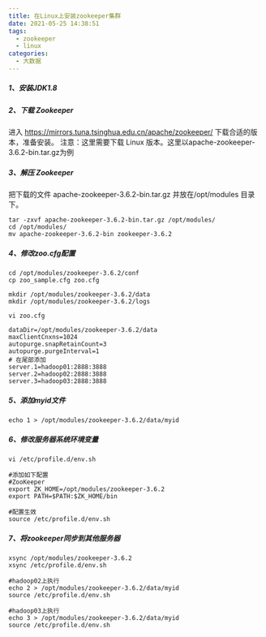 ```yaml
---
title: 在Linux上安装zookeeper集群
date: 2021-05-25 14:38:51
tags:
  - zookeeper
  - linux
categories:
  - 大数据
---
```


##### 1、安装JDK1.8

##### 2、下载 Zookeeper

进入 https://mirrors.tuna.tsinghua.edu.cn/apache/zookeeper/ 下载合适的版本，准备安装。
注意：这里需要下载 Linux 版本。这里以apache-zookeeper-3.6.2-bin.tar.gz为例

##### 3、解压 Zookeeper

把下载的文件 apache-zookeeper-3.6.2-bin.tar.gz 并放在/opt/modules 目录下。

```
tar -zxvf apache-zookeeper-3.6.2-bin.tar.gz /opt/modules/
cd /opt/modules/
mv apache-zookeeper-3.6.2-bin zookeeper-3.6.2
```

##### 4、修改zoo.cfg配置

```
cd /opt/modules/zookeeper-3.6.2/conf
cp zoo_sample.cfg zoo.cfg

mkdir /opt/modules/zookeeper-3.6.2/data
mkdir /opt/modules/zookeeper-3.6.2/logs

vi zoo.cfg

dataDir=/opt/modules/zookeeper-3.6.2/data
maxClientCnxns=1024
autopurge.snapRetainCount=3
autopurge.purgeInterval=1
# 在尾部添加
server.1=hadoop01:2888:3888
server.2=hadoop02:2888:3888
server.3=hadoop03:2888:3888
```

##### 5、添加myid文件

```
echo 1 > /opt/modules/zookeeper-3.6.2/data/myid
```

##### 6、修改服务器系统环境变量

```
vi /etc/profile.d/env.sh

#添加如下配置
#ZooKeeper
export ZK_HOME=/opt/modules/zookeeper-3.6.2
export PATH=$PATH:$ZK_HOME/bin

#配置生效
source /etc/profile.d/env.sh
```

##### 7、将zookeeper同步到其他服务器

```
xsync /opt/modules/zookeeper-3.6.2
xsync /etc/profile.d/env.sh

#hadoop02上执行
echo 2 > /opt/modules/zookeeper-3.6.2/data/myid
source /etc/profile.d/env.sh

#hadoop03上执行
echo 3 > /opt/modules/zookeeper-3.6.2/data/myid
source /etc/profile.d/env.sh
```

